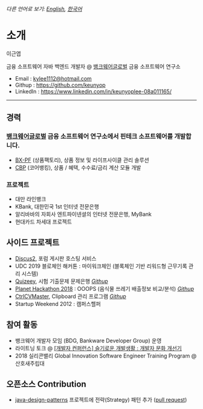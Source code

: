 *다른 언어로 보기: [English](README.md), [한국어](README.ko.md)*

# 소개

이근엽

금융 소프트웨어 자바 백엔드 개발자 @ [뱅크웨어글로벌](http://www.bankwareglobal.com) 금융 소프트웨어 연구소

- Email : kylee1112@hotmail.com
- Githup : https://github.com/keunyop
- LinkedIn : https://www.linkedin.com/in/keunyoplee-08a011165/

---

## 경력

### [뱅크웨어글로벌](http://www.bankwareglobal.com) 금융 소프트웨어 연구소에서 핀테크 소프트웨어를 개발합니다.
  - [BX-PF](http://bankwareglobal.com/wp/en/pf-new/) (상품팩토리), 상품 정보 및 라이프사이클 관리 솔루션
  - [CBP](http://bankwareglobal.com/wp/en/cbp-new/) (코어뱅킹), 상품 / 혜택, 수수료/금리 계산 모듈 개발


### 프로젝트
  - 대만 라인뱅크
  - KBank, 대한민국 1st 인터넷 전문은행
  - 알리바바의 자회사 엔트파이넨셜의 인터넷 전문은행, MyBank
  - 현대카드 차세대 프로젝트


## 사이드 프로젝트
  - [Discus2](https://try.discus2.com), 포럼 게시판 호스팅 서비스
  - UDC 2019 블로체인 해커톤 : 마이워크체인 (블록체인 기반 리워드형 근무기록 관리 시스템)
  - [Quizeey](http://quizeey.com), 시험 기출문제 문제은행 *[Githup](https://github.com/keunyop/quizeey)*
  - [Planet Hackathon 2018](https://sites.google.com/view/planethackathon)  : OOOPS (음식물 쓰레기 배출정보 비교/분석) *[Githup](https://github.com/DoonDoony/ooops)*
  - [CtrlCVMaster](https://github.com/keunyop/CtrlCVMaster), Clipboard 관리 프로그램 *[Githup](https://github.com/keunyop/CtrlCVMaster)*
  - Startup Weekend 2012 : 캠퍼스핼퍼


## 참여 활동
  - 뱅크웨어 개발자 모임 (BDG, Bankware Developer Group) 운영
  - 라이트닝 토크 @ [[개발자 컨퍼런스] 슬기로운 개발생활 : 개발자 문화 개선기](https://event-us.kr/ted/event/9635)
  - 2018 실리콘밸리 Global Innovation Software Engineer Training Program @ 산호새주립대
  
## 오픈소스 Contribution
  - [java-design-patterns](https://github.com/iluwatar/java-design-patterns) 프로젝트에 전략(Strategy) 패턴 추가 ([pull request](https://github.com/iluwatar/java-design-patterns/pull/1708))
